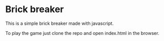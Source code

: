 # Brick breaker
This is a simple brick breaker made with javascript.

To play the game just clone the repo and open index.html in the browser.
